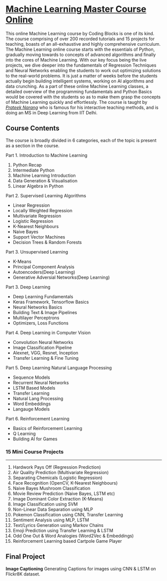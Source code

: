 

# [Machine Learning Master Course Online](https://online.codingblocks.com/courses/machine-learning-course-online)
This online Machine Learning course by Coding Blocks is one of its kind. The course comprising of over 200 recorded tutorials and 15 projects for teaching, boasts of an all-exhaustive and highly comprehensive curriculum. The Machine Learning online course starts with the essentials of Python, gradually moving towards to concepts of advanced algorithms and finally into the cores of Machine Learning. With our key focus being the live projects, we dive deeper into the fundamentals of Regression Techniques and Neural Networks enabling the students to work out optimizing solutions to the real-world problems. It is just a matter of weeks before the students actually begin building intelligent systems, working on AI algorithms and data crunching. As a part of these online Machine Learning classes, a detailed overview of the programming fundamentals and Python Basics would be covered with the students so as to make them grasp the concepts of Machine Learning quickly and effortlessly. The course is taught by [*Prateek Narang*](http://prateeknarang.com) who is famous for his interactive teaching methods, and is doing an MS in Deep Learning from IIT Delhi.
 
**Course Contents**
-------------------------
The course is broadly divided in 6 categories, each of the topic is present as a section in the course.

Part 1. Introduction to Machine Learning
1. Python Recap
2. Intermediate Python
3. Machine Learning Introduction
4. Data Generation & Visualisation
5. Linear Algebra in Python

Part 2. Supervised Learning Algorithms
- Linear Regression
- Locally Weighted Regression
- Multivariate Regression
- Logistic Regression
- K-Nearest Neighbours
- Naive Bayes
- Support Vector Machines
- Decision Trees & Random Forests

Part 3. Unsupervised Learning
- K-Means
- Principal Component Analysis
- Autoencoders(Deep Learning)
- Generative Adversial Networks(Deep Learning)

Part 3. Deep Learning
- Deep Learning Fundamentals
- Keras Framework, Tensorflow Basics
- Neural Networks Basics
- Building Text & Image Pipelines
- Multilayer Perceptrons
- Optimizers, Loss Functions

Part 4. Deep Learning in Computer Vision
- Convolution Neural Networks
- Image Classification Pipeline
- Alexnet, VGG, Resnet, Inception
- Transfer Learning & Fine Tuning

Part 5. Deep Learning Natural Language Processing
- Sequence Models
- Recurrent Neural Networks
- LSTM Based Models
- Transfer Learning
- Natural Lang Processing
- Word Embeddings
- Langauge Models

Part 6. Reinforcement Learning
- Basics of Reinforcement Learning
- Q Learning
- Building AI for Games


### 15 Mini Course Projects
---------------------------
1. Hardwork Pays Off (Regression Prediction)
2. Air Quality Prediction (Multivariate Regression)
3. Separating Chemicals (Logistic Regression)
4. Face Recognition (OpenCV, K-Nearest Neighbours)
5. Naive Bayes Mushroom Classification
6. Movie Review Prediction (Naive Bayes, LSTM etc)
7. Image Dominant Color Extraction (K-Means)
8. Image Classification using SVM
9. Non-Linear Data Separation using MLP
10. Pokemon Classification using CNN, Transfer Learning
11. Sentiment Analysis using MLP, LSTM
12. Text/Lyrics Generation using Markov Chains
13. Emoji Prediction using Transfer Learning & LSTM
14. Odd One Out & Word Analogies (Word2Vec & Embeddings)
15. Reinforcement Learning based Cartpole Game Player

Final Project
----------------
**Image Captioning**
Generating Captions for images using CNN & LSTM on Flickr8K dataset.


